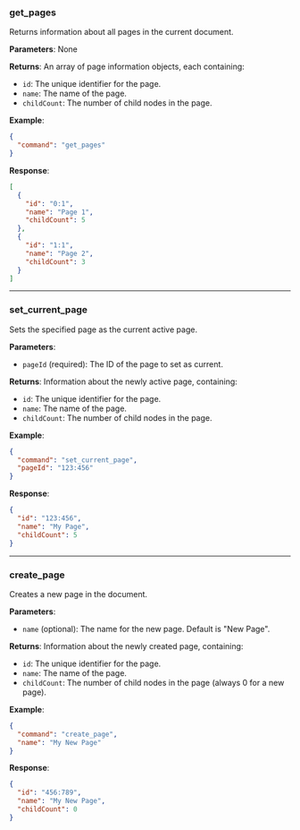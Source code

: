 ### get_pages

Returns information about all pages in the current document.

**Parameters**: None

**Returns**: An array of page information objects, each containing:
- `id`: The unique identifier for the page.
- `name`: The name of the page.
- `childCount`: The number of child nodes in the page.

**Example**:

```json
{
  "command": "get_pages"
}
```

**Response**:

```json
[
  {
    "id": "0:1",
    "name": "Page 1",
    "childCount": 5
  },
  {
    "id": "1:1",
    "name": "Page 2",
    "childCount": 3
  }
]
```

---

### set_current_page

Sets the specified page as the current active page.

**Parameters**:
- `pageId` (required): The ID of the page to set as current.

**Returns**: Information about the newly active page, containing:
- `id`: The unique identifier for the page.
- `name`: The name of the page.
- `childCount`: The number of child nodes in the page.

**Example**:

```json
{
  "command": "set_current_page",
  "pageId": "123:456"
}
```

**Response**:

```json
{
  "id": "123:456",
  "name": "My Page",
  "childCount": 5
}
```

---

### create_page

Creates a new page in the document.

**Parameters**:
- `name` (optional): The name for the new page. Default is "New Page".

**Returns**: Information about the newly created page, containing:
- `id`: The unique identifier for the page.
- `name`: The name of the page.
- `childCount`: The number of child nodes in the page (always 0 for a new page).

**Example**:

```json
{
  "command": "create_page",
  "name": "My New Page"
}
```

**Response**:

```json
{
  "id": "456:789",
  "name": "My New Page",
  "childCount": 0
}
```
